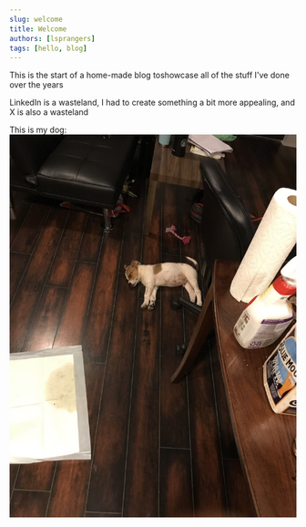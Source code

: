 ```yaml
---
slug: welcome
title: Welcome
authors: [lsprangers]
tags: [hello, blog]
---
```


This is the start of a home-made blog toshowcase all of the stuff I've done over the years

LinkedIn is a wasteland, I had to create something a bit more appealing, and X is also a wasteland

This is my dog:
![Bowie](./fat_pig.jpeg)

